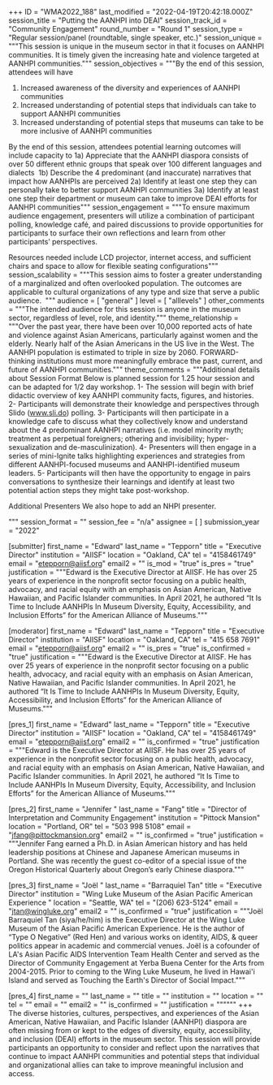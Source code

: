 +++
ID = "WMA2022_188"
last_modified = "2022-04-19T20:42:18.000Z"
session_title = "Putting the AANHPI into DEAI"
session_track_id = "Community Engagement"
round_number = "Round 1"
session_type = "Regular session/panel (roundtable, single speaker, etc.)"
session_unique = """This session is unique in the museum sector in that it focuses on AANHPI communities. It is timely given the increasing hate and violence targeted at AANHPI communities."""
session_objectives = """By the end of this session, attendees will have
1)	Increased awareness of the diversity and experiences of AANHPI communities
2)	Increased understanding of potential steps that individuals can take to support AANHPI communities
3)	Increased understanding of potential steps that museums can take to be more inclusive of AANHPI communities

By the end of this session, attendees potential learning outcomes will include capacity to
1a) Appreciate that the AANHPI diaspora consists of over 50 different ethnic groups that speak over 100 different languages and dialects 
1b) Describe the 4 predominant (and inaccurate) narratives that impact how AANHPIs are perceived
2a) Identify at least one step they can personally take to better support AANHPI communities
3a) Identify at least one step their department or museum can take to improve DEAI efforts for AANHPI communities"""
session_engagement = """To ensure maximum audience engagement, presenters will utilize a combination of participant polling, knowledge café, and paired discussions to provide opportunities for participants to surface their own reflections and learn from other participants’ perspectives. 

Resources needed include LCD projector, internet access, and sufficient chairs and space to allow for flexible seating configurations"""
session_scalability = """This session aims to foster a greater understanding of a marginalized and often overlooked population. The outcomes are applicable to cultural organizations of any type and size that serve a public audience. 
"""
audience = [ "general" ]
level = [ "alllevels" ]
other_comments = """The intended audience for this session is anyone in the museum sector, regardless of level, role, and identity."""
theme_relationship = """Over the past year, there have been over 10,000 reported acts of hate and violence against Asian Americans, particularly against women and the elderly. Nearly half of the Asian Americans in the US live in the West. The AANHPI population is estimated to triple in size by 2060. FORWARD-thinking institutions must more meaningfully embrace the past, current, and future of AANHPI communities."""
theme_comments = """Additional details about Session Format Below is planned session for 1.25 hour session and can be adapted for 1/2 day workshop.
1-	The session will begin with brief didactic overview of key AANHPI community facts, figures, and histories. 
2-	Participants will demonstrate their knowledge and perspectives through Slido (www.sli.do) polling.
3-	Participants will then participate in a knowledge cafe to discuss what they collectively know and understand about the 4 predominant AANHPI narratives (i.e. model minority myth; treatment as perpetual foreigners; othering and invisibility; hyper-sexualization and de-masculinization).
4-	Presenters will then engage in a series of mini-Ignite talks highlighting experiences and strategies from different AANHPI-focused museums and AANHPI-identified museum leaders.
5-	Participants will then have the opportunity to engage in pairs conversations to synthesize their learnings and identify at least two potential action steps they might take post-workshop.

Additional Presenters
We also hope to add an NHPI presenter. 



"""
session_format = ""
session_fee = "n/a"
assignee = [  ]
submission_year = "2022"

[submitter]
first_name = "Edward"
last_name = "Tepporn"
title = "Executive Director"
institution = "AIISF"
location = "Oakland, CA"
tel = "4158461749"
email = "etepporn@aiisf.org"
email2 = ""
is_mod = "true"
is_pres = "true"
justification = """Edward is the Executive Director at AIISF. He has over 25 years of experience in the nonprofit sector focusing on a public health, advocacy, and racial equity with an emphasis on Asian American, Native Hawaiian, and Pacific Islander communities. In April 2021, he authored “It Is Time to Include AANHPIs In Museum Diversity, Equity, Accessibility, and Inclusion Efforts” for the American Alliance of Museums."""

[moderator]
first_name = "Edward"
last_name = "Tepporn"
title = "Executive Director"
institution = "AIISF"
location = "Oakland, CA"
tel = "415 658 7691"
email = "etepporn@aiisf.org"
email2 = ""
is_pres = "true"
is_confirmed = "true"
justification = """Edward is the Executive Director at AIISF. He has over 25 years of experience in the nonprofit sector focusing on a public health, advocacy, and racial equity with an emphasis on Asian American, Native Hawaiian, and Pacific Islander communities. In April 2021, he authored “It Is Time to Include AANHPIs In Museum Diversity, Equity, Accessibility, and Inclusion Efforts” for the American Alliance of Museums."""

[pres_1]
first_name = "Edward"
last_name = "Tepporn"
title = "Executive Director"
institution = "AIISF"
location = "Oakland, CA"
tel = "4158461749"
email = "etepporn@aiisf.org"
email2 = ""
is_confirmed = "true"
justification = """Edward is the Executive Director at AIISF. He has over 25 years of experience in the nonprofit sector focusing on a public health, advocacy, and racial equity with an emphasis on Asian American, Native Hawaiian, and Pacific Islander communities. In April 2021, he authored “It Is Time to Include AANHPIs In Museum Diversity, Equity, Accessibility, and Inclusion Efforts” for the American Alliance of Museums."""

[pres_2]
first_name = "Jennifer "
last_name = "Fang"
title = "Director of Interpretation and Community Engagement"
institution = "Pittock Mansion"
location = "Portland, OR"
tel = "503 998 5108"
email = "jfang@pittockmansion.org"
email2 = ""
is_confirmed = "true"
justification = """Jennifer Fang earned a Ph.D. in Asian American history and has held leadership positions at Chinese and Japanese American museums in Portland. She was recently the guest co-editor of a special issue of the Oregon Historical Quarterly about Oregon’s early Chinese diaspora."""

[pres_3]
first_name = "Joël "
last_name = "Barraquiel Tan"
title = "Executive Director"
institution = "Wing Luke Museum of the Asian Pacific American Experience "
location = "Seattle, WA"
tel = "(206) 623-5124"
email = "jtan@wingluke.org"
email2 = ""
is_confirmed = "true"
justification = """Joël Barraquiel Tan (siya/he/him) is the Executive Director at the Wing Luke Museum of the Asian Pacific American Experience. He is the author of “Type O Negative” (Red Hen) and various works on identity, AIDS, & queer politics appear in academic and commercial venues. Joël is a cofounder of LA's Asian Pacific AIDS Intervention Team Health Center and served as the Director of Community Engagement at Yerba Buena Center for the Arts from 2004-2015. Prior to coming to the Wing Luke Museum, he lived in Hawai'i Island and served as Touching the Earth's Director of Social Impact."""

[pres_4]
first_name = ""
last_name = ""
title = ""
institution = ""
location = ""
tel = ""
email = ""
email2 = ""
is_confirmed = ""
justification = """"""
+++
The diverse histories, cultures, perspectives, and experiences of the Asian American, Native Hawaiian, and Pacific Islander (AANHPI) diaspora are often missing from or kept to the edges of diversity, equity, accessibility, and inclusion (DEAI) efforts in the museum sector. This session will provide participants an opportunity to consider and reflect upon the narratives that continue to impact AANHPI communities and potential steps that individual and organizational allies can take to improve meaningful inclusion and access.

